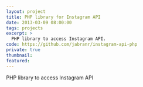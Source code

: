 ```yaml
---
layout: project
title: PHP library for Instagram API
date: 2013-03-09 08:00:00
tags: projects
excerpt: >
  PHP library to access Instagram API.
code: https://github.com/jabranr/instagram-api-php
private: true
thumbnail:
featured:
---
```


PHP library to access Instagram API
